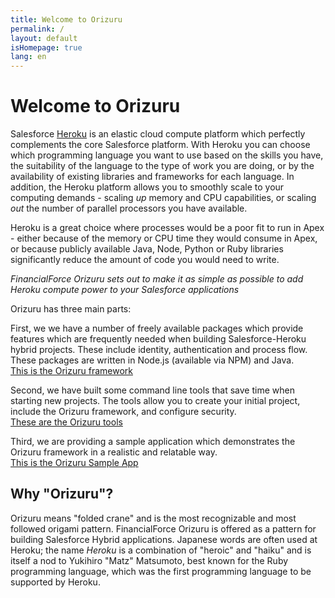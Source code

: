```yaml
---
title: Welcome to Orizuru
permalink: /
layout: default
isHomepage: true
lang: en
---
```


# Welcome to Orizuru

Salesforce [Heroku](https://developer.salesforce.com/platform/heroku) is an elastic cloud compute platform which perfectly complements the core Salesforce platform. With Heroku you can choose which programming language you want to use based on the skills you have, the suitability of the language to the type of work you are doing, or by the availability of existing libraries and frameworks for each language. In addition, the Heroku platform allows you to smoothly scale to your computing demands - scaling *up* memory and CPU capabilities, or scaling *out* the number of parallel processors you have available.

Heroku is a great choice where processes would be a poor fit to run in Apex - either because of the memory or CPU time they would consume in Apex, or because publicly available Java, Node, Python or Ruby libraries significantly reduce the amount of code you would need to write.

*FinancialForce Orizuru sets out to make it as simple as possible to add Heroku compute power to your Salesforce applications*

Orizuru has three main parts:

First, we we have a number of freely available packages which provide features which are frequently needed when building Salesforce-Heroku hybrid projects. These include identity, authentication and process flow. These packages are written in Node.js (available via NPM) and Java.  
[This is the Orizuru framework](../framework/)

Second, we have built some command line tools that save time when starting new projects. The tools allow you to create your initial project, include the Orizuru framework, and configure security.  
[These are the Orizuru tools](../tools/)

Third, we are providing a sample application which demonstrates the Orizuru framework in a realistic and relatable way.  
[This is the Orizuru Sample App](../sample/)

## Why "Orizuru"?
Orizuru means "folded crane" and is the most recognizable and most followed origami pattern. FinancialForce Orizuru is offered as a pattern for building Salesforce Hybrid applications. Japanese words are often used at Heroku; the name *Heroku* is a combination of "heroic" and "haiku" and is itself a nod to Yukihiro "Matz" Matsumoto, best known for the Ruby programming language, which was the first programming language to be supported by Heroku.